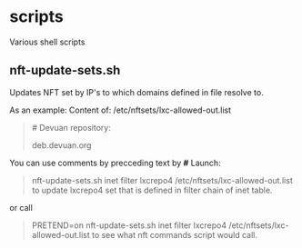 # scripts
Various shell scripts

## nft-update-sets.sh
Updates NFT set by IP's to which domains defined in file resolve to.

As an example: 
Content of: /etc/nftsets/lxc-allowed-out.list

> \# Devuan repository:
> 
> deb.devuan.org

You can use comments by precceding text by **#**
Launch: 
> nft-update-sets.sh inet filter lxcrepo4 /etc/nftsets/lxc-allowed-out.list
to update lxcrepo4 set that is defined in filter chain of inet table.

or call
> PRETEND=on nft-update-sets.sh inet filter lxcrepo4 /etc/nftsets/lxc-allowed-out.list
to see what nft commands script would call.
